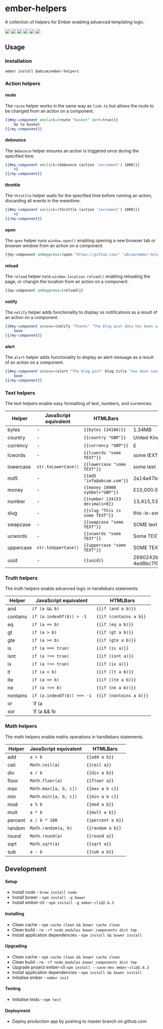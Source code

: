 # ember-helpers

A collection of helpers for Ember enabling advanced templating logic.

[![](https://img.shields.io/circleci/project/abcum/ember-helpers/master.svg?style=flat-square)](https://circleci.com/gh/abcum/ember-helpers) [![](https://img.shields.io/npm/v/@abcum/ember-helpers.svg?style=flat-square)](https://www.npmjs.com/package/@abcum/ember-helpers) [![](https://img.shields.io/badge/ember-2.0.0+-orange.svg?style=flat-square)](https://github.com/abcum/ember-helpers) [![](https://david-dm.org/abcum/ember-helpers/status.svg?style=flat-square)](https://david-dm.org/abcum/ember-helpers#info=dependencies&view=table) [![](https://david-dm.org/abcum/ember-helpers/dev-status.svg?style=flat-square)](https://david-dm.org/abcum/ember-helpers#info=devDependencies&view=table) [![](https://img.shields.io/badge/license-MIT-00bfff.svg?style=flat-square)](https://github.com/abcum/ember-helpers) 

## Usage

### Installation

`ember install @abcum/ember-helpers`

### Action helpers

#### route

The `route` helper works in the same way as `link-to` but allows the route to be changed from an action on a component.

```handlebars
{{#my-component onclick=(route "basket" sort=true)}}
	Go to basket
{{/my-component}}
```

#### debounce

The `debounce` helper ensures an action is triggered once during the specified time.
```handlebars
{{#my-component onclick=(debounce (action 'increment') 1000)}}
	+1
{{/my-component}}
```

#### throttle

The `throttle` helper waits for the specified time before running an action, discarding all events in the meantime.
```handlebars
{{#my-component onclick=(throttle (action 'increment') 1000)}}
	+1
{{/my-component}}
```

#### open

The `open` helper runs `window.open()` enabling opening a new browser tab or browser window from an action on a component.

```handlebars
{{my-component onkeypress=(open "https://github.com/" "abcum/ember-helpers" width=1200 height=600 center=true)}}
```

#### reload

The `reload` helper runs `window.location.reload()` enabling reloading the page, or changin the location from an action on a component.

```handlebars
{{my-component onkeypress=(reload)}}
```

#### notify

The `notify` helper adds functionality to display os notifications as a result of an action on a component.

```handlebars
{{#my-component onsave=(notify "Thanks" "The blog post data has been saved.")}}
	Save
{{/my-component}}
```

#### alert

The `alert` helper adds functionality to display an alert message as a result of an action on a component.

```handlebars
{{#my-component onsave=(alert "The blog post" blog.title "has been saved.")}}
	Save
{{/my-component}}
```

### Text helpers

The text helpers enable easy formatting of text, numbers, and currencies.

Helper     | JavaScript equivalent        | HTMLBars                          | Result
-----------|------------------------------|-----------------------------------|----------------
bytes      | -                            | `{{bytes 134186)}}`               | 1.34MB
country    | -                            | `{{country "GBR"}}`               | United Kingdom
currency   | -                            | `{{currency "GBP"}}`              | £
lcwords    | -                            | `{{lcwords "some TEXT"}}`         | some tEXT
lowercase  | `str.toLowerCase()`          | `{{lowercase "some TEXT"}}`       | some text
md5        | -                            | `{{md5 "info@abcum.com"}}`        | 2a14a47beb82beba88c705145d572702
money      | -                            | `{{money 10000 symbol="GBP"}}`    | £10,000.00
number     | -                            | `{{number 134153 decimals=0}}`    | 13,415,53
slug       | -                            | `{{slug "This is some TEXT"}}`    | this-is-some-text
swapcase   | -                            | `{{swapcase "some TEXT"}}`        | SOME text
ucwords    | -                            | `{{ucwords "some TEXT"}}`         | Some TEXT
uppercase  | `str.toUpperCase()`          | `{{uppercase "some TEXT"}}`       | SOME TEXT
uuid       | -                            | `{{uuid}}`                        | 2690242b-a1f9-47a0-9347-4ed8bc7f09a8

### Truth helpers

The truth helpers enable advanced logic in handlebars statements.

Helper     | JavaScript equivalent        | HTMLBars
-----------|------------------------------|-----------------------------------
and        | `if (a && b)`                | `{{if (and a b)}}`
contains   | `if (a.indexOf(b)) > -1`     | `{{if (contains a b}}`
eq         | `if (a == b)`                | `{{if (eq a b)}}`
gt         | `if (a > b)`                 | `{{if (gt a b)}}`
gte        | `if (a >= b)`                | `{{if (gte a b)}}`
is         | `if (a === true)`            | `{{if (is a)}}`
isnt       | `if (a !== true)`            | `{{if (isnt a)}}`
ix         | `if (a !== true)`            | `{{if (ix a)}}`
lt         | `if (a < b)`                 | `{{if (lt a b)}}`
lte        | `if (a <= b)`                | `{{if (lte a b)}}`
ne         | `if (a !== b)`               | `{{if (ne a b))}}`
nontains   | `if (a.indexOf(b)) === -1`   | `{{if (nontains a b)}}`
or         | `if (a || b)`                | `{{if (or a b)}}`
xor        | `if (a && !b || !a && b)`    | `{{if (xor a b)}}`

### Math helpers

The math helpers enable maths operations in handlebars statements.

Helper     | JavaScript equivalent        | HTMLBars
-----------|------------------------------|-----------------------------------
add        | `a + b`                      | `{{add a b}}`
ceil       | `Math.ceil(a)`               | `{{ceil a}}`
div        | `a / b`                      | `{{div a b}}`
floor      | `Math.floor(a)`              | `{{floor a}}`
max        | `Math.max([a, b, c])`        | `{{max a b c}}`
min        | `Math.min([a, b, c])`        | `{{min a b c}}`
mod        | `a % b`                      | `{{mod a b}}`
mult       | `a * b`                      | `{{mult a b}}`
percent    | `a / b * 100`                | `{{percent a b}}`
random     | `Math.random(a, b)`          | `{{random a b}}`
round      | `Math.round(a)`              | `{{round a}}`
sqrt       | `Math.sqrt(a)`               | `{{sqrt a}}`
sub        | `a - b`                      | `{{sub a b}}`

## Development

#### Setup

- Install node - `brew install node`
- Install bower - `npm install -g bower`
- Install ember-cli - `npm install -g ember-cli@2.6.3`

#### Installing

- Clean cache - `npm cache clean && bower cache clean`
- Clean build - `rm -rf node_modules bower_components dist tmp`
- Install application dependencies - `npm install && bower install`

#### Upgrading

- Clean cache - `npm cache clean && bower cache clean`
- Clean build - `rm -rf node_modules bower_components dist tmp`
- Upgrade project ember-cli `npm install --save-dev ember-cli@2.6.3`
- Install application dependencies - `npm install && bower install`
- Initialise ember - `ember init`

#### Testing

- Initialise tests - `npm test`

#### Deployment

- Deploy production app by pushing to master branch on github.com